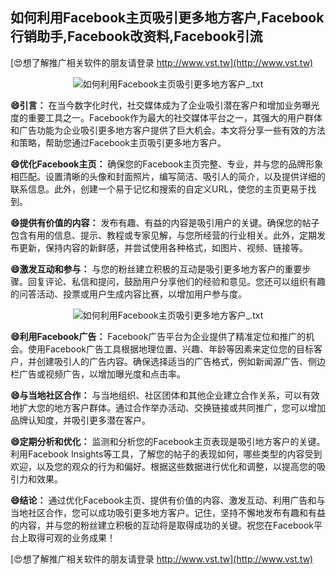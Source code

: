 ## **如何利用Facebook主页吸引更多地方客户,Facebook行销助手,Facebook改资料,Facebook引流**

[😍想了解推广相关软件的朋友请登录 http://www.vst.tw](http://www.vst.tw)

 <center><img src="https://vst.tw/MP4/tuiguang/png/4.png" alt="如何利用Facebook主页吸引更多地方客户_.txt"></center>

**😄引言：**
在当今数字化时代，社交媒体成为了企业吸引潜在客户和增加业务曝光度的重要工具之一。Facebook作为最大的社交媒体平台之一，其强大的用户群体和广告功能为企业吸引更多地方客户提供了巨大机会。本文将分享一些有效的方法和策略，帮助您通过Facebook主页吸引更多地方客户。

**😄优化Facebook主页：**
确保您的Facebook主页完整、专业，并与您的品牌形象相匹配。设置清晰的头像和封面照片，编写简洁、吸引人的简介，以及提供详细的联系信息。此外，创建一个易于记忆和搜索的自定义URL，使您的主页更易于找到。

**😄提供有价值的内容：**
发布有趣、有益的内容是吸引用户的关键。确保您的帖子包含有用的信息、提示、教程或专家见解，与您所经营的行业相关。此外，定期发布更新，保持内容的新鲜感，并尝试使用各种格式，如图片、视频、链接等。

**😄激发互动和参与：**
与您的粉丝建立积极的互动是吸引更多地方客户的重要步骤。回复评论、私信和提问，鼓励用户分享他们的经验和意见。您还可以组织有趣的问答活动、投票或用户生成内容比赛，以增加用户参与度。

 <center><img src="https://vst.tw/MP4/tuiguang/png/3.png" alt="如何利用Facebook主页吸引更多地方客户_.txt"></center>

**😄利用Facebook广告：**
Facebook广告平台为企业提供了精准定位和推广的机会。使用Facebook广告工具根据地理位置、兴趣、年龄等因素来定位您的目标客户，并创建吸引人的广告内容。确保选择适当的广告格式，例如新闻源广告、侧边栏广告或视频广告，以增加曝光度和点击率。

**😄与当地社区合作：**
与当地组织、社区团体和其他企业建立合作关系，可以有效地扩大您的地方客户群体。通过合作举办活动、交换链接或共同推广，您可以增加品牌认知度，并吸引更多潜在客户。

**😄定期分析和优化：**
监测和分析您的Facebook主页表现是吸引地方客户的关键。利用Facebook Insights等工具，了解您的帖子的表现如何，哪些类型的内容受到欢迎，以及您的观众的行为和偏好。根据这些数据进行优化和调整，以提高您的吸引力和效果。

**😄结论：**
通过优化Facebook主页、提供有价值的内容、激发互动、利用广告和与当地社区合作，您可以成功吸引更多地方客户。记住，坚持不懈地发布有趣和有益的内容，并与您的粉丝建立积极的互动将是取得成功的关键。祝您在Facebook平台上取得可观的业务成果！

[😍想了解推广相关软件的朋友请登录 http://www.vst.tw](http://www.vst.tw)



